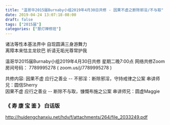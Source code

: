 ```yaml
---
title: "温哥华2015届Burnaby小组2019年4月30日共修 - 因果不虚之断除邪淫/不与取"
date: 2019-04-24 13:07:18-08:00
draft: false
tags: ["2015届"]
categories: ["慧灯禅修班"]
---
```

诸法等性本基法界中 自现圆满三身游舞力  
离障本来怙主龙钦巴 祈请无垢光尊常护我

温哥华2015届Burnaby小组2019年4月30日共修
星期二晚7:00点
网络共修Zoom房间号码： 7789995278 ( zoom.us/j/7789995278 )

共修内容:
因果不虚 应行之善业 -- 不邪淫：断除邪淫，守持戒律之公案 串讲师兄：圆信Sherry  
因果不虚 应行之善业 -- 断除不与取，慷慨布施之公案 串讲师兄：圆虚Maggie

###  《 寿 康 宝 鉴 》 白话版

http://huidengchanxiu.net/hdv/f/attachments/264/file_2033249.pdf

